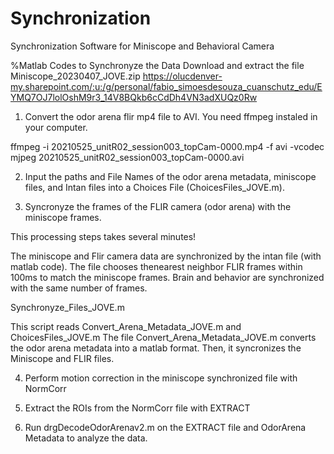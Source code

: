 # Synchronization
Synchronization Software for Miniscope and Behavioral Camera

%Matlab Codes to Synchronyze the Data
Download and extract the file Miniscope_20230407_JOVE.zip
https://olucdenver-my.sharepoint.com/:u:/g/personal/fabio_simoesdesouza_cuanschutz_edu/EYMQ7OJ7lolOshM9r3_14V8BQkb6cCdDh4VN3adXUQz0Rw

1) Convert the odor arena flir mp4 file to AVI. You need ffmpeg instaled in your computer.

ffmpeg -i 20210525_unitR02_session003_topCam-0000.mp4 -f avi -vcodec mjpeg 20210525_unitR02_session003_topCam-0000.avi

2) Input the paths and File Names of the odor arena metadata, miniscope files, and Intan files into a Choices File (ChoicesFiles_JOVE.m).

3) Syncronyze the frames of the FLIR camera (odor arena) with the miniscope frames.

This processing steps takes several minutes!

The miniscope and Flir camera data are synchronized by the intan file (with matlab code).
The file chooses thenearest neighbor FLIR frames within 100ms to match the miniscope frames.
Brain and behavior are synchronized with the same number of frames.

Synchronyze_Files_JOVE.m

This script reads Convert_Arena_Metadata_JOVE.m and ChoicesFiles_JOVE.m
The file Convert_Arena_Metadata_JOVE.m converts the odor arena metadata into a matlab format. Then, it syncronizes the Miniscope and FLIR files.

4) Perform motion correction in the miniscope synchronized file with NormCorr

5) Extract the ROIs from the NormCorr file with EXTRACT

6) Run drgDecodeOdorArenav2.m on the EXTRACT file and OdorArena Metadata to analyze the data.

